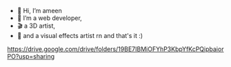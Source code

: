 - 👋 Hi, I’m ameen
- 👀 I’m a web developer,
- 🎬 a 3D artist,
- 🎥 and a visual effects artist rn and that's it :)
  
https://drive.google.com/drive/folders/19BE7IBMiOFYhP3KbpYfKcPQipbaiorPO?usp=sharing

